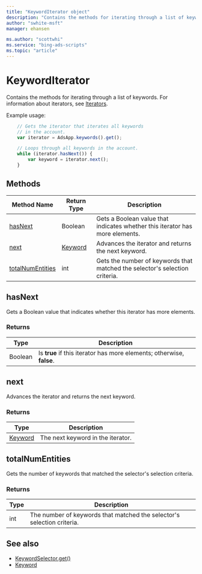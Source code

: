 ```yaml
---
title: "KeywordIterator object"
description: "Contains the methods for iterating through a list of keywords."
author: "swhite-msft"
manager: ehansen

ms.author: "scottwhi"
ms.service: "bing-ads-scripts"
ms.topic: "article"
---
```


# KeywordIterator
Contains the methods for iterating through a list of keywords. For information about iterators, see [Iterators](../concepts/iterators.md).

Example usage:
```javascript
    // Gets the iterator that iterates all keywords
    // in the account.
    var iterator = AdsApp.keywords().get();

    // Loops through all keywords in the account.
    while (iterator.hasNext()) {
        var keyword = iterator.next();
    }
```


## Methods
|Method Name|Return Type|Description|
|-|-|-
[hasNext](#hasnext)|Boolean|Gets a Boolean value that indicates whether this iterator has more elements.
[next](#next)|[Keyword](./Keyword.md)|Advances the iterator and returns the next keyword.
[totalNumEntities](#totalnumentities)|int|Gets the number of keywords that matched the selector's selection criteria.

## <a name="hasnext"></a>hasNext
Gets a Boolean value that indicates whether this iterator has more elements.

### Returns
|Type|Description|
|-|-
Boolean|Is **true** if this iterator has more elements; otherwise, **false**.

## <a name="next"></a>next
Advances the iterator and returns the next keyword.

### Returns
|Type|Description|
|-|-
[Keyword](./Keyword.md)|The next keyword in the iterator.

## <a name="totalnumentities"></a>totalNumEntities
Gets the number of keywords that matched the selector's selection criteria.

<!--
[!INCLUDE[reads-limit](../includes/reads-limit.md)]
-->

### Returns
|Type|Description|
|-|-
int|The number of keywords that matched the selector's selection criteria.


## See also

- [KeywordSelector.get()](./KeywordSelector.md#get)
- [Keyword](./Keyword.md)
